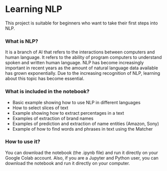 # Learning NLP

This project is suitable for beginners who want to take their first steps into NLP.

### What is NLP?
It is a branch of AI that refers to the interactions between computers and human language. It refers to the ability of program computers to understand spoken and written human language.
NLP has become increasingly important in recent years as the amount of natural language data available has grown exponentially. Due to the increasing recognition of NLP, learning about this topic has become essential.

### What is included in the notebook?
- Basic example showing how to use NLP in different languages
- How to select slices of text
- Example showing how to extract percentages in a text
- Examples of extraction of brand names
- Examples of prediction and extraction of name entities (Amazon, Sony)
- Example of how to find words and phrases in text using the Matcher

### How to use it?

You can download the notebook (the .ipynb file) and run it directly on your Google Colab account.
Also, if you are a Jupyter and Python user, you can download the notebook and run it directly on your computer.



